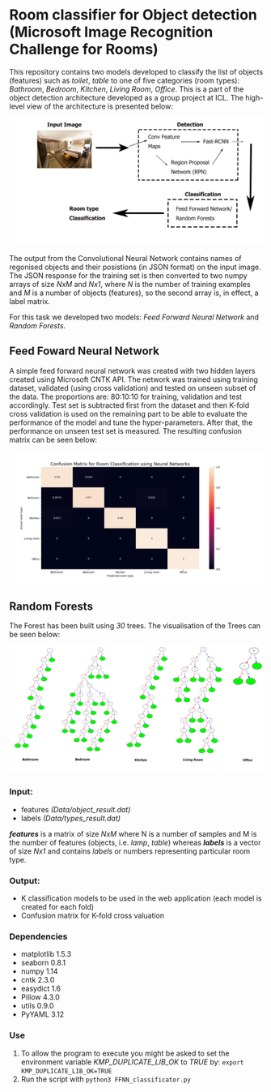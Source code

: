 # Room classifier for Object detection (Microsoft Image Recognition Challenge for Rooms)
This repository contains two models developed to classify the list of objects (features) such as _toilet_, _table_ to one of five categories (room types): _Bathroom_, _Bedroom_, _Kitchen_, _Living Room_,  _Office_. This is a part of the object detection architecture developed as a group project at ICL. The high-level view of the architecture is presented below:

![Object detection architecture](images/Object-detection-architecture.jpg)

The output from the Convolutional Neural Network contains names of regonised objects and their posistions (in JSON format) on the input image. The JSON response for the training set is then converted to two numpy arrays of size _NxM_ and _Nx1_, where _N_ is the number of training examples and _M_ is a number of objects (features), so the second array is, in effect, a label matrix.

For this task we developed two models: _Feed Forward Neural Network_ and _Random Forests_.

## Feed Foward Neural Network
A simple feed forward neural network was created with two hidden layers created using Microsoft CNTK API. The network was trained using training dataset, validated (using cross validation) and tested on unseen subset of the data. The proportions are: 80:10:10 for training, validation and test accordingly. Test set is subtracted first from the dataset and then K-fold cross validation is used on the remaining part to be able to evaluate the performance of the model and tune the hyper-parameters. After that, the performance on unseen test set is measured. The resulting confusion matrix can be seen below:

![Confusion matrix for the FFNN](images/ConfusionMatrix_FFNN.png)

## Random Forests
The Forest has been built using _30_ trees. The visualisation of the Trees can be seen below:

![Confusion matrix for the FFNN](images/Trees.png)

### Input:
- features _(Data/object_result.dat)_
- labels _(Data/types_result.dat)_

_**features**_ is a matrix of size  _NxM_ where N is a number of samples and M is the number of features (objects, i.e. _lamp_, _table_) whereas _**labels**_ is a vector of size _Nx1_ and contains _labels_ or numbers representing particular room type.

### Output:
- K classification models to be used in the web application (each model is created for each fold)
- Confusion matrix for K-fold cross valuation

### Dependencies
- matplotlib 1.5.3
- seaborn 0.8.1
- numpy 1.14
- cntk 2.3.0
- easydict 1.6
- Pillow 4.3.0
- utils 0.9.0
- PyYAML 3.12


### Use
1. To allow the program to execute you might be asked to set the environment variable _KMP_DUPLICATE_LIB_OK_ to _TRUE_ by:
 `export KMP_DUPLICATE_LIB_OK=TRUE`
3. Run the script with  `python3 FFNN_classificator.py`

